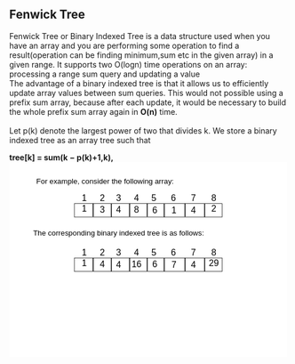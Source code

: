 ## Fenwick Tree
Fenwick Tree or Binary Indexed Tree is a data structure used when you have an array and you are performing some operation to find a result(operation can be finding minimum,sum etc in the given array) in a given range. It supports two O(logn) time operations on an array:
processing a range sum query and updating a value <br>
The advantage of a binary indexed tree is that it allows us to efficiently update array values between sum queries. This would not possible using a prefix sum array, because after each update, it would be necessary to build the whole prefix
sum array again in **O(n)** time. <br><br>
Let p(k) denote the largest power of two that divides k. We store a binary indexed tree as an array tree such that <br>

**tree[k] = sum(k − p(k)+1,k),**
<br>
![](../Images/fenwick_tree.png)



